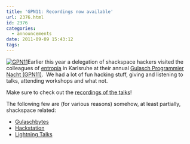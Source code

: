 ```yaml
---
title: 'GPN11: Recordings now available'
url: 2376.html
id: 2376
categories:
  - announcements
date: 2011-09-09 15:43:12
tags:
---
```


[![](https://blog.shackspace.de/wp-content/uploads/2011/09/Escher1.3.1-e1315575649908-150x79.png "GPN11")](https://blog.shackspace.de/wp-content/uploads/2011/09/Escher1.3.1.png)Earlier this year a delegation of shackspace hackers visited the colleagues of [entropia](https://entropia.de/) in Karlsruhe at their annual [Gulasch Programmier Nacht (GPN11)](https://entropia.de/GPN11).  We had a lot of fun hacking stuff, giving and listening to talks, attending workshops and what not.

Make sure to check out the [recordings of the talks](https://entropia.de/GPN11:Aufzeichnungen)!

The following few are (for various reasons) somehow, at least partially, shackspace related:

*   [Gulaschbytes](https://entropia.de/GPN11:Gulaschbytes)
*   [Hackstation](https://entropia.de/GPN11:Hackstation)
*   [Lightning Talks](https://entropia.de/GPN11:Lightning_Talks)
